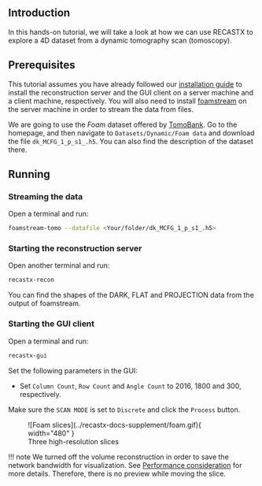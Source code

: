 ## Introduction

In this hands-on tutorial, we will take a look at how we can use RECASTX to explore
a 4D dataset from a dynamic tomography scan (tomoscopy).

## Prerequisites

This tutorial assumes you have already followed our [installation guide](../installation.md)
to install the reconstruction server and the GUI client on a server machine and a client
machine, respectively. You will also need to install
[foamstream](https://github.com/zhujun98/foamstream.git) on the server machine in order
to stream the data from files.

We are going to use the *Foam* dataset offered by
[TomoBank](https://tomobank.readthedocs.io/en/latest/#). Go to the homepage, and then navigate
to `Datasets/Dynamic/Foam data` and download the file `dk_MCFG_1_p_s1_.h5`. 
You can also find the description of the dataset there.

## Running

### Streaming the data

Open a terminal and run:
```bash
foamstream-tomo --datafile <Your/folder/dk_MCFG_1_p_s1_.h5>
```

### Starting the reconstruction server

Open another terminal and run:
```bash
recastx-recon
```

You can find the shapes of the DARK, FLAT and PROJECTION data from the output of foamstream.

### Starting the GUI client

Open a terminal and run:
```bash
recastx-gui
```

Set the following parameters in the GUI:
- Set `Column Count`, `Row Count` and `Angle Count` to 2016, 1800 and 300, respectively.

Make sure the `SCAN MODE` is set to `Discrete` and click the `Process` button.

<figure markdown>
  ![Foam slices](../recastx-docs-supplement/foam.gif){ width="480" }
  <figcaption>Three high-resolution slices</figcaption>
</figure>

!!! note
    We turned off the volume reconstruction in order to save the network bandwidth 
    for visualization. See [Performance consideration](../performance_consideration.md) for more details. Therefore, 
    there is no preview while moving the slice.

[//]: # (<figure markdown>)

[//]: # (  ![Fuelcell volume]&#40;../recastx-docs-supplement/foam_volume.jpg&#41;{ width="480" })

[//]: # (  <figcaption>"Low-resolution" volume</figcaption>)

[//]: # (</figure>)
